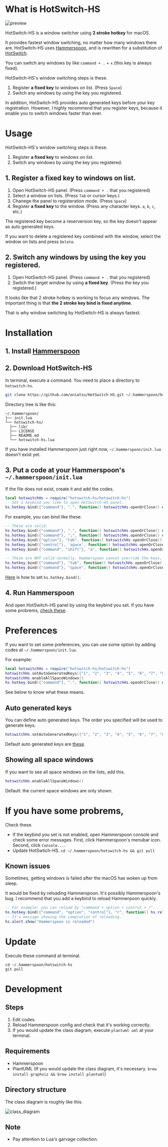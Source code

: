 # What is HotSwitch-HS

![preview](https://user-images.githubusercontent.com/5919569/139619210-b4215c01-a1f8-41db-ad41-34a1882f13bc.png)

HotSwitch-HS is a window switcher using **2 stroke hotkey** for macOS.

It provides fastest window switching, no matter how many windows there are.
HotSwitch-HS uses [Hammerspoon](https://www.hammerspoon.org/), and is rewritten for a substitution of [HotSwitch](https://github.com/oniatsu/HotSwitch).

You can switch any windows by like `command + .` + `x` (this key is always fixed).

HotSwitch-HS's window switching steps is these.

1. Register **a fixed key** to windows on list. (Press `Space`)
2. Switch any windows by using the key you registered.

In addition, HotSwitch-HS provides auto generated keys before your key registration.
However, I highly recommend that you register keys, because it enable you to switch windows faster than ever.

# Usage

HotSwitch-HS's window switching steps is these.

1. Register **a fixed key** to windows on list.
2. Switch any windows by using the key you registered.

## 1. Register **a fixed key** to windows on list.

1. Open HotSwitch-HS panel. (Press `command + .` that you registered)
2. Select a window on lists. (Press `Tab` or cursor keys.)
3. Chanege the panel to registeration mode. (Press `Space`)
4. Register **a fixed key** to the window. (Press any character keys. `a`, `b`, `c`, etc.)

The registered key become a reserversion key, so the key doesn't appear as auto generated keys.

If you want to delete a registered key combined with the window, select the window on lists and press `Delete`.

## 2. Switch any windows by using the key you registered.

1. Open HotSwitch-HS panel. (Press `command + .` that you registered)
2. Switch the target window by using **a fixed key**. (Press the key you registered.)

It looks like that 2 stroke hotkey is working to focus any windows.
The important thing is that **the 2 stroke key bind is fixed anytime**.

That is why window switching by HotSwitch-HS is always fastest.

# Installation

## 1. Install [Hammerspoon](https://www.hammerspoon.org/)

## 2. Download HotSwitch-HS

In terminal, execute a command. You need to place a directory to `hotswitch-hs`.
```bash
git clone https://github.com/oniatsu/HotSwitch-HS.git ~/.hammerspoon/hotswitch-hs
```

Directory tree is like this:
```
~/.hammerspoon/
├── init.lua
└── hotswitch-hs/
  ├── lib/
  ├── LICENSE
  ├── README.md
  └── hotswitch-hs.lua
```

If you have installed Hammerspoon just right now, `~/.hammerspoon/init.lua` doesn't exist yet.

## 3. Put a code at your Hammerspoon's `~/.hammerspoon/init.lua`
If the file does not exist, create it and add the codes.

```lua
local hotswitchHs = require("hotswitch-hs/hotswitch-hs")
-- Set a keybind you like to open HotSwitch-HS panel.
hs.hotkey.bind({"command"}, ".", function() hotswitchHs.openOrClose() end)
```

For example, you can bind like these.

```lua
-- These are valid.
hs.hotkey.bind({"command"}, ".", function() hotswitchHs.openOrClose() end) -- command + .
hs.hotkey.bind({"command"}, ";", function() hotswitchHs.openOrClose() end) -- command + ;
hs.hotkey.bind({"option"}, "tab", function() hotswitchHs.openOrClose() end) -- option + tab
hs.hotkey.bind({"control"}, 'space', function() hotswitchHs.openOrClose() end) -- control + space
hs.hotkey.bind({"command", "shift"}, "a", function() hotswitchHs.openOrClose() end) -- command + shift + a

-- These are NOT valid normally. Hammerspoon cannot override the keys, because the keys may be registered and used by macOS.
hs.hotkey.bind({"command"}, "tab", function() hotswitchHs.openOrClose() end) -- command + tab
hs.hotkey.bind({"command"}, "space", function() hotswitchHs.openOrClose() end) -- command + space
```

[Here](https://www.hammerspoon.org/docs/hs.hotkey.html#bind) is how to set `hs.hotkey.bind()`.

## 4. Run Hammerspoon

And open HotSwitch-HS panel by using the keybind you set.
If you have some probrems, [check these](https://github.com/oniatsu/HotSwitch-HS#if-you-have-some-probrems).

# Preferences

If you want to set some preferences, you can use some option by adding codes at `~/.hammerspoon/init.lua`.

For example:

```lua
local hotswitchHs = require("hotswitch-hs/hotswitch-hs")
hotswitchHs.setAutoGeneratedKeys({"1", "2", "3", "4", "5", "6", "7", "8", "9", "0"})
hotswitchHs.enableAllSpaceWindows()
hs.hotkey.bind({"command"}, ".", function() hotswitchHs.openOrClose() end)
```

See below to know what these means.

## Auto generated keys

You can define auto generated keys.
The order you specified will be used to generate keys.

```lua
hotswitchHs.setAutoGeneratedKeys({"1", "2", "3", "4", "5", "6", "7", "8", "9", "0"})
```

Default auto generated keys are [these](https://github.com/oniatsu/HotSwitch-HS/blob/main/lib/common/KeyConstants.lua#L10-L12).

## Showing all space windows

If you want to see all space windows on the lists, add this.

```lua
hotswitchHs.enableAllSpaceWindows()
```

Default: the current space windows are only shown.

# If you have some probrems,

Check these.

- If the keybind you set is not enabled, open Hammerspoon console and check some error messages. First, click Hammerspoon's menubar icon. Second, click `Console...`.
- Update HotSwtich-HS. `cd ~/.hammerspoon/hotswitch-hs && git pull`

## Known issues

Sometimes, getting windows is failed after the macOS has woken up from sleep.

It would be fixed by reloading Hammerspoon. It's possibly Hammerspoon's bug.
I recommend that you add a keybind to reload Hammerpoon quickly.

```lua
-- For example: you can reload by "command + option + control + r".
hs.hotkey.bind({"command", "option", "control"}, "r", function() hs.reload() end)
-- It's message showing the completion of reloading.
hs.alert.show("Hammerspoon is reloaded")
```

# Update

Execute these command at terminal.
```
cd ~/.hammerspoon/hotswitch-hs
git pull
```

# Development

## Steps

1. Edit codes.
2. Reload Hammerspoon config and check that it's working correctly.
3. If you would update the class diagram, execute `plantuml uml` at your terminal.

## Requirements

- Hammerspoon
- PlantUML (If you would update the class diagram, it's necessary. `brew install graphviz && brew install plantuml`)

## Directory structure

The class diagram is roughly like this.

![class_diagram](https://raw.githubusercontent.com/oniatsu/HotSwitch-HS/main/uml/class_diagram.png)

## Note

- Pay attention to Lua's garvage collection.